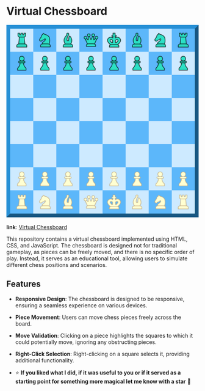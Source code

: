 # Virtual Chessboard

![Virtual Chessboard](https://github.com/JaxonRailey/js-virtual-chessboard/blob/main/screenshot.png?raw=true)

**link**: [Virtual Chessboard](https://virtual-chessboard.netlify.app/)

This repository contains a virtual chessboard implemented using HTML, CSS, and JavaScript. The chessboard is designed not for traditional gameplay, as pieces can be freely moved, and there is no specific order of play. Instead, it serves as an educational tool, allowing users to simulate different chess positions and scenarios.

## Features

- **Responsive Design**: The chessboard is designed to be responsive, ensuring a seamless experience on various devices.
- **Piece Movement**: Users can move chess pieces freely across the board.
- **Move Validation**: Clicking on a piece highlights the squares to which it could potentially move, ignoring any obstructing pieces.
- **Right-Click Selection**: Right-clicking on a square selects it, providing additional functionality.


- :star: **If you liked what I did, if it was useful to you or if it served as a starting point for something more magical let me know with a star** :green_heart:
